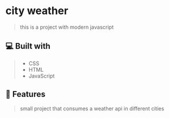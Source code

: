 # city weather
> this is a project with modern javascript

## 💻 Built with
> - CSS
> - HTML
> - JavaScript

## 💾 Features
> small project that consumes a weather api in different cities
